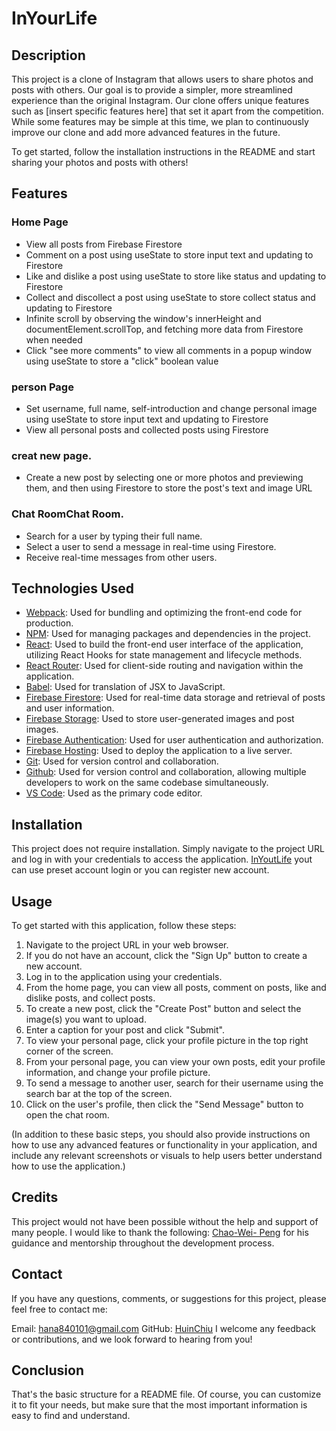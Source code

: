 # InYourLife

## Description
This project is a clone of Instagram that allows users to share photos and posts with others. Our goal is to provide a simpler, more streamlined experience than the original Instagram. Our clone offers unique features such as [insert specific features here] that set it apart from the competition. While some features may be simple at this time, we plan to continuously improve our clone and add more advanced features in the future.

To get started, follow the installation instructions in the README and start sharing your photos and posts with others!
 
## Features
### Home Page
* View all posts from Firebase Firestore
* Comment on a post using useState to store input text and updating to Firestore
* Like and dislike a post using useState to store like status and updating to Firestore
* Collect and discollect a post using useState to store collect status and updating to Firestore
* Infinite scroll by observing the window's innerHeight and documentElement.scrollTop, and fetching more data from Firestore when needed
* Click "see more comments" to view all comments in a popup window using useState to store a "click" boolean value
### person Page
* Set username, full name, self-introduction and change personal image using useState to store input text and updating to Firestore
* View all personal posts and collected posts using Firestore
 
### creat new page.
* Create a new post by selecting one or more photos and previewing them, and then using Firestore to store the post's text and image URL


### Chat RoomChat Room.
* Search for a user by typing their full name.
* Select a user to send a message in real-time using Firestore.
* Receive real-time messages from other users.
 

## Technologies Used
* [Webpack](https://webpack.js.org/): Used for bundling and optimizing the front-end code for production.
* [NPM](https://www.npmjs.com/): Used for managing packages and dependencies in the project.
* [React](https://beta.es.reactjs.org/): Used to build the front-end user interface of the application, utilizing React Hooks for state management and lifecycle methods.
* [React Router](https://reactrouter.com/en/main): Used for client-side routing and navigation within the application.
* [Babel](https://babeljs.io/): Used for translation of JSX to JavaScript.
* [Firebase Firestore](https://firebase.google.com/docs/firestore?hl=zh-tw): Used for real-time data storage and retrieval of posts and user information.
* [Firebase Storage](https://firebase.google.com/docs/storage?hl=zh-tw): Used to store user-generated images and post images.
* [Firebase Authentication](https://firebase.google.com/docs/auth?hl=zh-tw): Used for user authentication and authorization.
* [Firebase Hosting](https://firebase.google.com/docs/hosting?hl=zh-tw): Used to deploy the application to a live server.
* [Git](https://git-scm.com/): Used for version control and collaboration.
* [Github](https://github.com/): Used for version control and collaboration, allowing multiple developers to work on the same codebase simultaneously.
* [VS Code](https://code.visualstudio.com/): Used as the primary code editor.

## Installation
This project does not require installation. Simply navigate to the project URL and log in with your credentials to access the application.
[InYoutLife](https://inyourlife-716bb.web.app/)
yout can use preset account login or you can register new account.

## Usage
To get started with this application, follow these steps:

1. Navigate to the project URL in your web browser.
2. If you do not have an account, click the "Sign Up" button to create a new account.
3. Log in to the application using your credentials.
4. From the home page, you can view all posts, comment on posts, like and dislike posts, and collect posts.
5. To create a new post, click the "Create Post" button and select the image(s) you want to upload.
6. Enter a caption for your post and click "Submit".
7. To view your personal page, click your profile picture in the top right corner of the screen.
8. From your personal page, you can view your own posts, edit your profile information, and change your profile picture.
9. To send a message to another user, search for their username using the search bar at the top of the screen.
10. Click on the user's profile, then click the "Send Message" button to open the chat room.

(In addition to these basic steps, you should also provide instructions on how to use any advanced features or functionality in your application, and include any relevant screenshots or visuals to help users better understand how to use the application.)

## Credits
This project would not have been possible without the help and support of many people. I would like to thank the following:
[Chao-Wei- Peng](https://github.com/cwpeng) for his guidance and mentorship throughout the development process.

## Contact
If you have any questions, comments, or suggestions for this project, please feel free to contact me:

Email: hana840101@gmail.com
GitHub: [HuinChiu](https://github.com/HuinChiu)
I welcome any feedback or contributions, and we look forward to hearing from you!

## Conclusion
That's the basic structure for a README file. Of course, you can customize it to fit your needs, but make sure that the most important information is easy to find and understand.
